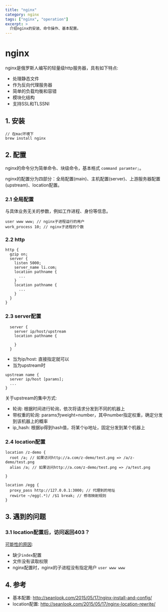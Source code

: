 ```yaml
---
title: "nginx"
category: nginx
tags: ["nginx", "operation"]
excerpt: >
  介绍nginx的安装、命令操作、基本配置。
---
```


# nginx

nginx是俄罗斯人编写的轻量级http服务器，具有如下特点: 

- 处理静态文件
- 作为反向代理服务器
- 简单的负载均衡和容错
- 模块化结构
- 支持SSL和TLSSNI

## 1. 安装

```
// 在mac环境下
brew install nginx
```

## 2. 配置

nginx的命令分为简单命令、块级命令，基本格式 `command paramter;`。

nginx的配置分为四部分：全局配置(main)、主机配置(server)、上游服务器配置(upstream)、location配置。

### 2.1 全局配置

与具体业务无关的参数，例如工作进程、身份等信息。

```
user www www; // nginx子进程运行的用户
work_process 10; // nginx子进程的个数

```

### 2.2 http

```
http {
  gzip on;
  server {
    listen 5000;
    server_name li.com;
    location pathname {
      ...
    }
    location pathname {
      ...
    }
  }
}
```
### 2.3 server配置

```
  server {
    server ip/host/upstream
    location pathname {

    }
  }
```

- 当为ip/host: 直接指定就可以
- 当为upstream时

```
upstream name {
  server ip/host [params];
  ...
}
```

关于upstream的集中方式:

- 轮询: 根据时间进行轮询，依次将请求分发到不同的机器上
- 带权重的轮询: params为weight=number，其中number指定权重，确定分发到该机器上的概率
- ip_hash: 根据ip得到hash值，将某个ip地址，固定分发到某个机器上


### 2.4 location配置

```
location /z-demo {
  root /a; // 如果访问http://a.com/z-demo/test.png => /a/z-demo/test.png
  alias /a; // 如果访问http://a.com/z-demo/test.png => /a/test.png

}

location /egg {
  proxy_pass http://127.0.0.1:3000; // 代理到的地址
  rewirte ~/egg(.*)/ /$1 break; // 修改映射规则
}
```


## 3. 遇到的问题

### 3.1 location配置后，访问返回403？

[可能性的原因](https://my.oschina.net/huangchp/blog/209969):

- 缺少`index`配置
- 文件没有读取权限
- nginx配置时，nginx的子进程没有指定用户 `user www www`

## 4. 参考

- 基本配置: http://seanlook.com/2015/05/17/nginx-install-and-config/
- location配置: http://seanlook.com/2015/05/17/nginx-location-rewrite/
